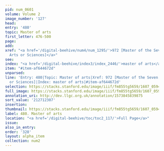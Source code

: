 ```yaml
---
pid: num_0601
volume: Volume 2
image_number: '127'
head:
entry: '480'
topic: Master of arts
first_letter: 476-500
page:
add:
xref: "<a href='/digital-beehive/num4/num_1295/'>972 [Master of the Seven Liberal
  Arts or Sciences]</a>"
see:
index: "<a href='/digital-beehive/index3/index_2446/'>master of arts</a>"
item: "#item-af644672d"
unparsed:
line: 'Entry: 480|Topic: Master of arts|Xref: 972 [Master of the Seven Liberal Arts
  or Sciences]|Index: master of arts|#item-af644672d'
selection: https://stacks.stanford.edu/image/iiif/fm855tg5659/1607_0594/331,2307,2951,864/full/0/default.jpg
full_image: https://stacks.stanford.edu/image/iiif/fm855tg5659/1607_0594/full/full/0/default.jpg
annotation_uri: http://dev.llgc.org.uk/annotation/1573845839875
sort_value: '212712307'
insertion:
thumbnail: https://stacks.stanford.edu/image/iiif/fm855tg5659/1607_0594/331,2307,600,180/250,/0/default.jpg
label: 480. Master of arts
location: "<a href='/digital-beehive/toc/toc2_117/'>Full Page</a>"
issue:
also_in_entry:
order: '328'
layout: alpha_item
collection: num2
---
```

